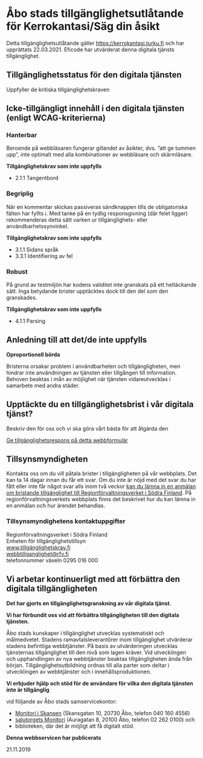 # Åbo stads tillgänglighetsutlåtande för Kerrokantasi/Säg din åsikt

Detta tillgänglighetsutlåtande gäller <a href="https://kerrokantasi.turku.fi">https://kerrokantasi.turku.fi</a> och har upprättats 22.03.2021. Eficode har utvärderat denna digitala tjänsts tillgänglighet.

## Tillgänglighetsstatus för den digitala tjänsten

Uppfyller de kritiska tillgänglighetskraven

## Icke-tillgängligt innehåll i den digitala tjänsten (enligt WCAG-kriterierna)

### Hanterbar

Beroende på webbläsaren fungerar gillandet av åsikter, dvs. ”att ge tummen upp”, inte optimalt med alla kombinationer av webbläsare och skärmläsare.

**Tillgänglighetskrav som inte uppfylls**

- 2.1.1 Tangentbord

### Begriplig

När en kommentar skickas passiveras sändknappen tills de obligatoriska fälten har fyllts i. Med tanke på en tydlig responsgivning (där felet ligger) rekommenderas detta sätt varken ur tillgänglighets- eller användbarhetssynvinkel.

**Tillgänglighetskrav som inte uppfylls**

- 3.1.1 Sidans språk
- 3.3.1 Identifiering av fel

### Robust

På grund av testmiljön har kodens validitet inte granskats på ett heltäckande sätt. Inga betydande brister upptäcktes dock till den del som den granskades.

**Tillgänglighetskrav som inte uppfylls**

- 4.1.1 Parsing

## **Anledning till att det/de inte uppfylls**

**Oproportionell börda**

Bristerna orsakar problem i användbarheten och tillgängligheten, men hindrar inte användningen av tjänsten eller tillgången till information. Behoven beaktas i mån av möjlighet när tjänsten vidareutvecklas i samarbete med andra städer.

## Upptäckte du en tillgänglighetsbrist i vår digitala tjänst?

Beskriv den för oss och vi ska göra vårt bästa för att åtgärda den

<a href="https://opaskartta.turku.fi/eFeedback/sv/Feedback/87/1047" target="_blank">Ge tillgänglighetsrespons på detta webbformulär</a>

## Tillsynsmyndigheten

Kontakta oss om du vill påtala brister i tillgängligheten på vår webbplats. Det kan ta 14 dagar innan du får ett svar. Om du inte är nöjd med det svar du har fått eller inte får något svar alls inom två veckor <a href="https://www.xn--tillgnglighetskrav-ptb.fi/dina-rattigheter/" target="_blank">kan du lämna in en anmälan om bristande tillgänglighet till Regionförvaltningsverket i Södra Finland</a>. På regionförvaltningsverkets webbplats finns det beskrivet hur du kan lämna in en anmälan och hur ärendet behandlas.

### Tillsynsmyndighetens kontaktuppgifter

Regionförvaltningsverket i Södra Finland  
Enheten för tillgänglighetstillsyn  
<a href="https://www.tillgänglighetskrav.fi" target="_blank">www.tillgänglighetskrav.fi</a>  
<a href="mailto:webbtillganglighet@rfv.fi"> webbtillganglighet@rfv.fi</a>  
telefonnummer växeln 0295 016 000

## Vi arbetar kontinuerligt med att förbättra den digitala tillgängligheten

**Det har gjorts en tillgänglighetsgranskning av vår digitala tjänst.**

**Vi har förbundit oss vid att förbättra tillgängligheten till den digitala tjänsten.**

Åbo stads kunskaper i tillgänglighet utvecklas systematiskt och målmedvetet. Stadens ramavtalsleverantörer inom tillgänglighet utvärderar stadens befintliga webbtjänster. På basis av utvärderingen utvecklas tjänsternas tillgänglighet till den nivå som lagen kräver. Vid utvecklingen och upphandlingen av nya webbtjänster beaktas tillgängligheten ända från början. Tillgänglighetsutbildning ordnas till alla parter som deltar i utvecklingen av webbtjänster och i innehållsproduktionen.

**Vi erbjuder hjälp och stöd för de användare för vilka den digitala tjänsten inte är tillgänglig**

vid följande av Åbo stads samservicekontor:

- <a href="https://www.turku.fi/sv/kontor/samservicekontoret-monitori-kopcentrumet-skanssi" target="_blank">Monitori i Skansen</a> (Skansgatan 10, 20730 Åbo, telefon 040 160 4556)
- <a href="https://www.turku.fi/sv/kontor/salutorgets-monitori" target="_blank">salutorgets Monitori</a> (Auragatan 8, 20100 Åbo, telefon 02 262 0100) och
- biblioteken, där det är möjligt att få digitalt stöd.

**Denna webbservicen har publicerats**

21.11.2019
